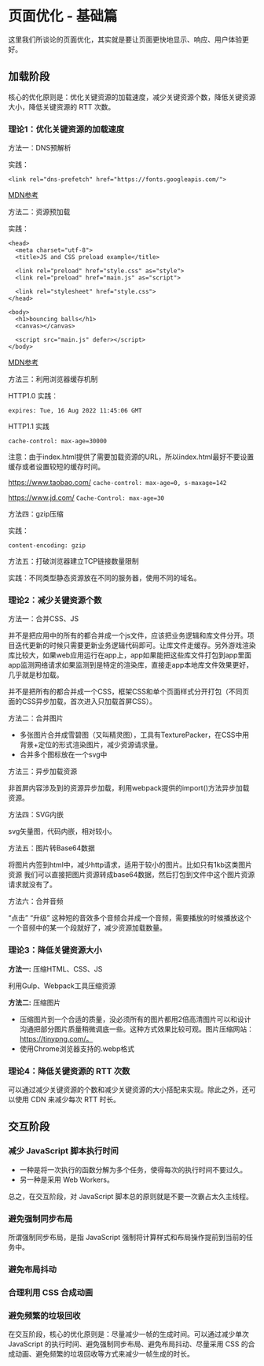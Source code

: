 # 页面优化 - 基础篇

这里我们所谈论的页面优化，其实就是要让页面更快地显示、响应、用户体验更好。

## 加载阶段

核心的优化原则是：优化关键资源的加载速度，减少关键资源个数，降低关键资源大小，降低关键资源的 RTT 次数。

### 理论1：优化关键资源的加载速度
方法一：DNS预解析

实践：

`<link rel="dns-prefetch" href="https://fonts.googleapis.com/">`

[MDN参考](https://developer.mozilla.org/zh-CN/docs/Web/Performance/dns-prefetch)

方法二：资源预加载

实践：

```
<head>
  <meta charset="utf-8">
  <title>JS and CSS preload example</title>

  <link rel="preload" href="style.css" as="style">
  <link rel="preload" href="main.js" as="script">

  <link rel="stylesheet" href="style.css">
</head>

<body>
  <h1>bouncing balls</h1>
  <canvas></canvas>

  <script src="main.js" defer></script>
</body>
```

[MDN参考](https://developer.mozilla.org/en-US/docs/Web/HTML/Link_types/preload)

方法三：利用浏览器缓存机制

HTTP1.0 实践：

```
expires: Tue, 16 Aug 2022 11:45:06 GMT
```

HTTP1.1 实践

```
cache-control: max-age=30000
```

注意：由于index.html提供了需要加载资源的URL，所以index.html最好不要设置缓存或者设置较短的缓存时间。

https://www.taobao.com/ `cache-control: max-age=0, s-maxage=142`

https://www.jd.com/ `Cache-Control: max-age=30`


方法四：gzip压缩

实践：

```
content-encoding: gzip
```

方法五：打破浏览器建立TCP链接数量限制

实践：不同类型静态资源放在不同的服务器，使用不同的域名。

### 理论2：减少关键资源个数

方法一：合并CSS、JS

并不是把应用中的所有的都合并成一个js文件，应该把业务逻辑和库文件分开。项目迭代更新的时候只需要更新业务逻辑代码即可。让库文件走缓存。另外游戏渲染库比较大，如果web应用运行在app上，app如果能把这些库文件打包到app里面 app监测网络请求如果监测到是特定的渲染库，直接走app本地库文件效果更好，几乎就是秒加载。

并不是把所有的都合并成一个CSS，框架CSS和单个页面样式分开打包（不同页面的CSS异步加载，首次进入只加载首屏CSS）。

方法二：合并图片

* 多张图片合并成雪碧图（又叫精灵图），工具有TexturePacker，在CSS中用背景+定位的形式渲染图片，减少资源请求量。
* 合并多个图标放在一个svg中

方法三：异步加载资源

非首屏内容涉及到的资源异步加载，利用webpack提供的import()方法异步加载资源。

方法四：SVG内嵌

svg矢量图，代码内嵌，相对较小。

方法五：图片转Base64数据

将图片内签到html中，减少http请求，适用于较小的图片。比如只有1kb这类图片资源 我们可以直接把图片资源转成base64数据，然后打包到文件中这个图片资源请求就没有了。

方法六：合并音频

“点击” “升级” 这种短的音效多个音频合并成一个音频，需要播放的时候播放这个一个音频中的某一个段就好了，减少资源加载数量。

### 理论3：降低关键资源大小

**方法一:** 压缩HTML、CSS、JS

利用Gulp、Webpack工具压缩资源

**方法二:** 压缩图片

* 压缩图片到一个合适的质量，没必须所有的图片都用2倍高清图片可以和设计沟通把部分图片质量稍微调底一些。这种方式效果比较可观。图片压缩网站：https://tinypng.com/。
* 使用Chrome浏览器支持的.webp格式

### 理论4：降低关键资源的 RTT 次数

可以通过减少关键资源的个数和减少关键资源的大小搭配来实现。除此之外，还可以使用 CDN 来减少每次 RTT 时长。

## 交互阶段

### 减少 JavaScript 脚本执行时间

* 一种是将一次执行的函数分解为多个任务，使得每次的执行时间不要过久。
* 另一种是采用 Web Workers。

总之，在交互阶段，对 JavaScript 脚本总的原则就是不要一次霸占太久主线程。

### 避免强制同步布局

所谓强制同步布局，是指 JavaScript 强制将计算样式和布局操作提前到当前的任务中。

### 避免布局抖动

### 合理利用 CSS 合成动画

### 避免频繁的垃圾回收

在交互阶段，核心的优化原则是：尽量减少一帧的生成时间。可以通过减少单次 JavaScript 的执行时间、避免强制同步布局、避免布局抖动、尽量采用 CSS 的合成动画、避免频繁的垃圾回收等方式来减少一帧生成的时长。